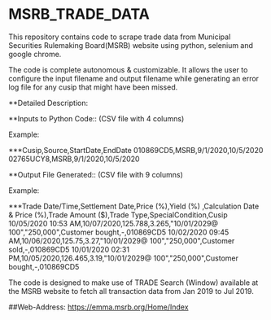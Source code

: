 # MSRB_TRADE_DATA

This repository contains code to scrape trade data from Municipal Securities Rulemaking Board(MSRB) website using python, selenium and google chrome.

The code is complete autonomous & customizable. It allows the user to configure the input filename and output filename while generating an error log file for any cusip that might have been missed.

**Detailed Description: 

**Inputs to Python Code:: (CSV file with 4 columns)

Example:

***Cusip,Source,StartDate,EndDate
010869CD5,MSRB,9/1/2020,10/5/2020
02765UCY8,MSRB,9/1/2020,10/5/2020


**Output File Generated:: (CSV file with 9 columns)

Example:

***Trade Date/Time,Settlement Date,Price (%),Yield (%)	,Calculation Date & Price (%),Trade Amount ($),Trade Type,SpecialCondition,Cusip
10/05/2020 10:53 AM,10/07/2020,125.788,3.265,"10/01/2029@ 100","250,000",Customer bought,-,010869CD5
10/02/2020 09:45 AM,10/06/2020,125.75,3.27,"10/01/2029@ 100","250,000",Customer sold,-,010869CD5
10/01/2020 02:31 PM,10/05/2020,126.465,3.19,"10/01/2029@ 100","250,000",Customer bought,-,010869CD5



The code is designed to make use of TRADE Search (Window) available at the MSRB website to fetch all transaction data from Jan 2019 to Jul 2019.


##Web-Address: https://emma.msrb.org/Home/Index
